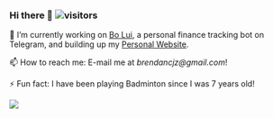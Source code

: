 ### Hi there 👋 ![visitors](https://visitor-badge.laobi.icu/badge?page_id=brendancjz)

🔭 I’m currently working on [Bo Lui](https://www.t.me/bo_lui_bot/), a personal finance tracking bot on Telegram, and building up my [Personal Website](https://www.brendanchia.com/).

📫 How to reach me: E-mail me at _brendancjz@gmail.com_!

⚡ Fun fact: I have been playing Badminton since I was 7 years old!

<a href="https://github.com/anuraghazra/github-readme-stats"><img src="https://github-readme-stats.vercel.app/api/wakatime?username=brendancjz&layout=compact&theme=react&title_color=dd58c1&custom_title=My Wakatime Stats"/></a>
<!--
**brendancjz/brendancjz** is a ✨ _special_ ✨ repository because its `README.md` (this file) appears on your GitHub profile.

Here are some ideas to get you started:

- 🔭 I’m currently working on ...
- 🌱 I’m currently learning ...
- 👯 I’m looking to collaborate on ...
- 🤔 I’m looking for help with ...
- 💬 Ask me about ...
- 📫 How to reach me: ...
- 😄 Pronouns: ...
- ⚡ Fun fact: ...
-->
